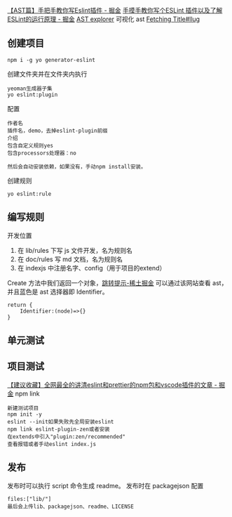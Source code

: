 [【AST篇】手把手教你写Eslint插件 - 掘金](https://juejin.cn/post/6844903961804161031?searchId=20230801153833D404F54500632E00B8E0#heading-6)
[手摸手教你写个ESLint 插件以及了解ESLint的运行原理 - 掘金](https://juejin.cn/post/6844904016363667469?searchId=20230801153833D404F54500632E00B8E0#heading-23)
[AST explorer](https://astexplorer.net/)
可视化 ast [Fetching Title#llug](https://www.jointjs.com/demos/abstract-syntax-tree)
## 创建项目
```
npm i -g yo generator-eslint
```
创建文件夹并在文件夹内执行
```
yeoman生成器子集
yo eslint:plugin
```
配置
```
作者名
插件名，demo，去掉eslint-plugin前缀
介绍
包含自定义规则yes
包含processors处理器：no

然后会自动安装依赖，如果没有，手动npm install安装。
```

创建规则
```
yo eslint:rule
```
## 编写规则
开发位置
1. 在 lib/rules 下写 js 文件开发，名为规则名
2. 在 doc/rules 写 md 文档，名为规则名
3. 在 indexjs 中注册名字、config（用于项目的extend）

Create 方法中我们返回一个对象，[跳转提示-稀土掘金](https://link.juejin.cn/?target=https%3A%2F%2Fastexplorer.net%2F) 可以通过该网站查看 ast，并且蓝色是 ast 选择器即 Identifier。
```
return {
	Identifier:(node)=>{}
}
```

## 单元测试

## 项目测试
[【建议收藏】全网最全的讲清eslint和prettier的npm包和vscode插件的文章 - 掘金](https://juejin.cn/post/6990929456382607374)
npm link
```
新建测试项目
npm init -y
eslint --init如果失败先全局安装eslint
npm link eslint-plugin-zen或者安装
在extends中引入"plugin:zen/recommended"
查看报错或者手动eslint index.js
```

## 发布
发布时可以执行 script 命令生成 readme。
发布时在 packagejson 配置
```
files:["lib/"]
最后会上传lib、packagejson、readme、LICENSE
```